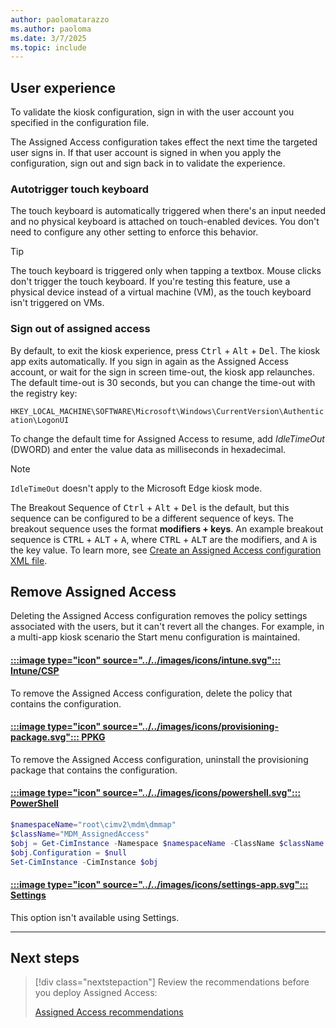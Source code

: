```yaml
---
author: paolomatarazzo
ms.author: paoloma
ms.date: 3/7/2025
ms.topic: include
---
```


## User experience

To validate the kiosk configuration, sign in with the user account you specified in the configuration file.

The Assigned Access configuration takes effect the next time the targeted user signs in. If that user account is signed in when you apply the configuration, sign out and sign back in to validate the experience.

### Autotrigger touch keyboard

The touch keyboard is automatically triggered when there's an input needed and no physical keyboard is attached on touch-enabled devices. You don't need to configure any other setting to enforce this behavior.

> [!TIP]
> The touch keyboard is triggered only when tapping a textbox. Mouse clicks don't trigger the touch keyboard. If you're testing this feature, use a physical device instead of a virtual machine (VM), as the touch keyboard isn't triggered on VMs.

### Sign out of assigned access

By default, to exit the kiosk experience, press <kbd>Ctrl</kbd> + <kbd>Alt</kbd> + <kbd>Del</kbd>. The kiosk app exits automatically. If you sign in again as the Assigned Access account, or wait for the sign in screen time-out, the kiosk app relaunches. The default time-out is 30 seconds, but you can change the time-out with the registry key:

`HKEY_LOCAL_MACHINE\SOFTWARE\Microsoft\Windows\CurrentVersion\Authentication\LogonUI`

To change the default time for Assigned Access to resume, add *IdleTimeOut* (DWORD) and enter the value data as milliseconds in hexadecimal.

> [!NOTE]
> `IdleTimeOut` doesn't apply to the Microsoft Edge kiosk mode.

The Breakout Sequence of <kbd>Ctrl</kbd> + <kbd>Alt</kbd> + <kbd>Del</kbd> is the default, but this sequence can be configured to be a different sequence of keys. The breakout sequence uses the format **modifiers + keys**. An example breakout sequence is <kbd>CTRL</kbd> + <kbd>ALT</kbd> + <kbd>A</kbd>, where <kbd>CTRL</kbd> + <kbd>ALT</kbd> are the modifiers, and <kbd>A</kbd> is the key value. To learn more, see [Create an Assigned Access configuration XML file](../configuration-file.md).

## Remove Assigned Access

Deleting the Assigned Access configuration removes the policy settings associated with the users, but it can't revert all the changes. For example, in a multi-app kiosk scenario the Start menu configuration is maintained.

#### [:::image type="icon" source="../../images/icons/intune.svg"::: **Intune/CSP**](#tab/intune)

To remove the Assigned Access configuration, delete the policy that contains the configuration.

#### [:::image type="icon" source="../../images/icons/provisioning-package.svg"::: **PPKG**](#tab/ppkg)

To remove the Assigned Access configuration, uninstall the provisioning package that contains the configuration.

#### [:::image type="icon" source="../../images/icons/powershell.svg"::: **PowerShell**](#tab/ps)

```PowerShell
$namespaceName="root\cimv2\mdm\dmmap"
$className="MDM_AssignedAccess"
$obj = Get-CimInstance -Namespace $namespaceName -ClassName $className
$obj.Configuration = $null
Set-CimInstance -CimInstance $obj
```

#### [:::image type="icon" source="../../images/icons/settings-app.svg"::: **Settings**](#tab/settings)

This option isn't available using Settings.

---

## Next steps

> [!div class="nextstepaction"]
> Review the recommendations before you deploy Assigned Access:
>
> [Assigned Access recommendations](../recommendations.md)
